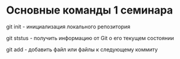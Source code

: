 # Основные команды 1 семинара

git init - инициализация локального репозитория 

git ststus - получить информацию от Git о его текущем состоянии

git add - добавить файл или файлы к следующему коммиту 